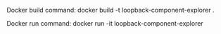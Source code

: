 Docker build command:
docker build -t loopback-component-explorer .

Docker run command:
docker run -it loopback-component-explorer

